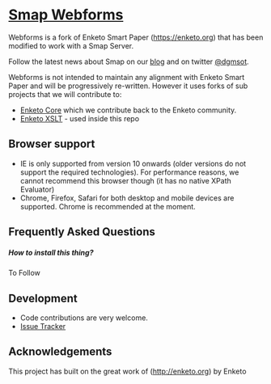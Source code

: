 [Smap Webforms](http://www.smap.com.au) 
======

Webforms is a fork of Enketo Smart Paper (https://enketo.org) that has been modified to work with a Smap Server.

Follow the latest news about Smap on our [blog](http://blog.smap.com.au) and on twitter [@dgmsot](https://twitter.com/dgmsot).

Webforms is not intended to maintain any alignment with Enketo Smart Paper and will be progressively re-written.  However it uses forks of sub projects that we will contribute to:
* [Enketo Core](https://github.com/nap2000/enketo-core) which we contribute back to the Enketo community.
* [Enketo XSLT](https://github.com/MartijnR/enketo-xslt) - used inside this repo

Browser support
---------------
* IE is only supported from version 10 onwards (older versions do not support the required technologies). For performance reasons, we cannot recommend this browser though (it has no native XPath Evaluator)
* Chrome, Firefox, Safari for both desktop and mobile devices are supported. Chrome is recommended at the moment.

Frequently Asked Questions
---------------------------
##### How to install this thing?
To Follow

Development
-----------
* Code contributions are very welcome. 
* [Issue Tracker](https://github.com/nap2000/webforms/issues)

Acknowledgements
----------------

This project has built on the great  work of (http://enketo.org) by Enketo
